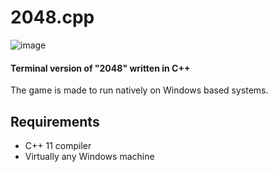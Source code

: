 # 2048.cpp

![image](https://user-images.githubusercontent.com/56765759/197078534-9a6e4992-4d2b-41c0-9807-b44b614a04fd.png)

#### Terminal version of "2048" written in C++

The game is made to run natively on Windows based systems.

## Requirements
- C++ 11 compiler
- Virtually any Windows machine
